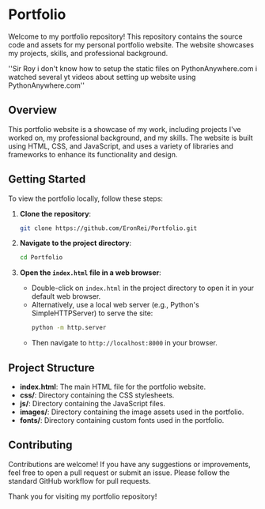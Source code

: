 # Portfolio

Welcome to my portfolio repository! This repository contains the source code and assets for my personal portfolio website. The website showcases my projects, skills, and professional background.

''Sir Roy i don't know how to setup the static files on PythonAnywhere.com i watched several yt videos about setting up website using PythonAnywhere.com''

## Overview

This portfolio website is a showcase of my work, including projects I've worked on, my professional background, and my skills. The website is built using HTML, CSS, and JavaScript, and uses a variety of libraries and frameworks to enhance its functionality and design.

## Getting Started

To view the portfolio locally, follow these steps:

1. **Clone the repository**:
    ```bash
    git clone https://github.com/EronRei/Portfolio.git
    ```

2. **Navigate to the project directory**:
    ```bash
    cd Portfolio
    ```

3. **Open the `index.html` file in a web browser**:
    - Double-click on `index.html` in the project directory to open it in your default web browser.
    - Alternatively, use a local web server (e.g., Python's SimpleHTTPServer) to serve the site:
        ```bash
        python -m http.server
        ```
    - Then navigate to `http://localhost:8000` in your browser.

## Project Structure

- **index.html**: The main HTML file for the portfolio website.
- **css/**: Directory containing the CSS stylesheets.
- **js/**: Directory containing the JavaScript files.
- **images/**: Directory containing the image assets used in the portfolio.
- **fonts/**: Directory containing custom fonts used in the portfolio.

## Contributing

Contributions are welcome! If you have any suggestions or improvements, feel free to open a pull request or submit an issue. Please follow the standard GitHub workflow for pull requests.



Thank you for visiting my portfolio repository!
